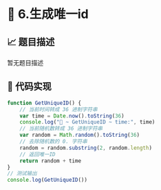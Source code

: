 # 🎲 6.生成唯一id



## 📈 题目描述
暂无题目描述

## 📎 代码实现
```typescript
function GetUniqueID() {
    // 当前时间转成 36 进制字符串
    var time = Date.now().toString(36)
    console.log("🚀 ~ GetUniqueID ~ time:", time)
    // 当前随机数转成 36 进制字符串
    var random = Math.random().toString(36)
    // 去除随机数的 0. 字符串
    random = random.substring(2, random.length)
    // 返回唯一ID
    return random + time
}
// 测试输出
console.log(GetUniqueID())

```
